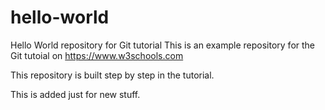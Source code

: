 # hello-world
Hello World repository for Git tutorial
This is an example repository for the Git tutoial on https://www.w3schools.com

This repository is built step by step in the tutorial.

This is added just for new stuff.
